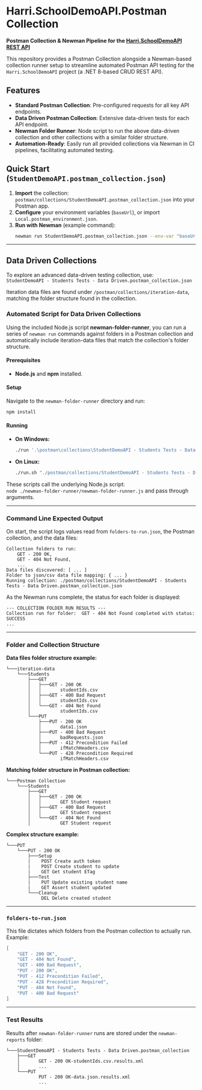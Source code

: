# Harri.SchoolDemoAPI.Postman Collection

**Postman Collection & Newman Pipeline for the [Harri.SchoolDemoAPI REST API](https://github.com/HarrisonSlater/Harri.SchoolDemoAPI)**

This repository provides a Postman Collection alongside a Newman-based collection runner setup to streamline automated Postman API testing for the `Harri.SchoolDemoAPI` project (a .NET 8-based CRUD REST API).

## Features

- **Standard Postman Collection**: Pre-configured requests for all key API endpoints.
- **Data Driven Postman Collection**: Extensive data-driven tests for each API endpoint.
- **Newman Folder Runner**: Node script to run the above data-driven collection and other collections with a similar folder structure.
- **Automation-Ready**: Easily run all provided collections via Newman in CI pipelines, facilitating automated testing.

## Quick Start (`StudentDemoAPI.postman_collection.json`)

1. **Import** the collection:  
   `postman/collections/StudentDemoAPI.postman_collection.json` into your Postman app.
2. **Configure** your environment variables (`baseUrl`), or import `Local.postman_environment.json`.
3. **Run with Newman** (example command):  
   ```bash
   newman run StudentDemoAPI.postman_collection.json --env-var "baseUrl=localhost:8080" --reporters "cli,junit" --reporter-junit-export results.xml --suppress-exit-code
   ```

---

## Data Driven Collections

To explore an advanced data-driven testing collection, use:  
`StudentDemoAPI - Students Tests - Data Driven.postman_collection.json`

Iteration data files are found under `/postman/collections/iteration-data`, matching the folder structure found in the collection.

### Automated Script for Data Driven Collections

Using the included Node.js script **newman-folder-runner**, you can run a series of `newman run` commands against folders in a Postman collection and automatically include iteration-data files that match the collection's folder structure.

#### Prerequisites

- **Node.js** and **npm** installed.

#### Setup

Navigate to the `newman-folder-runner` directory and run:
```bash
npm install
```

#### Running

- **On Windows:**
  ```bash
  ./run '.\postman\collections\StudentDemoAPI - Students Tests - Data Driven.postman_collection.json'
  ```
- **On Linux:**
  ```bash
  ./run.sh "./postman/collections/StudentDemoAPI - Students Tests - Data Driven.postman_collection.json"
  ```

These scripts call the underlying Node.js script:  
`node ./newman-folder-runner/newman-folder-runner.js` and pass through arguments.

---

### Command Line Expected Output

On start, the script logs values read from `folders-to-run.json`, the Postman collection, and the data files:

```
Collection folders to run:
    GET - 200 OK,
    GET - 404 Not Found,
    ...
Data files discovered: [ ... ]
Folder to json/csv data file mapping: { ... }
Running collection: ./postman/collections/StudentDemoAPI - Students Tests - Data Driven.postman_collection.json
```

As the Newman runs complete, the status for each folder is displayed:
```
--- COLLECTION FOLDER RUN RESULTS ---
Collection run for folder:  GET - 404 Not Found completed with status:  SUCCESS
...
```

---

### Folder and Collection Structure

**Data files folder structure example:**
```
└───iteration-data
    └───Students
        ├───GET
        │   ├───GET - 200 OK
        │   │       studentIds.csv
        │   ├───GET - 400 Bad Request
        │   │       studentIds.csv
        │   └───GET - 404 Not Found
        │           studentIds.csv
        └───PUT
            ├───PUT - 200 OK
            │       data1.json
            ├───PUT - 400 Bad Request
            │       badRequests.json
            ├───PUT - 412 Precondition Failed
            │       ifMatchHeaders.csv
            └───PUT - 428 Precondition Required
                    ifMatchHeaders.csv
```

**Matching folder structure in Postman collection:**
```
└───Postman Collection
    └───Students
        ├───GET
        │   ├───GET - 200 OK
        │   │       GET Student request
        │   ├───GET - 400 Bad Request
        │   │       GET Student request
        │   └───GET - 404 Not Found
        │           GET Student request
```

**Complex structure example:**
```
└───PUT
    └───PUT - 200 OK 
        ├───Setup
        |    POST Create auth token
        |    POST Create student to update
        |    GET Get student ETag
        ├───Test
        |    PUT Update existing student name
        |    GET Assert student updated
        └───Cleanup
             DEL Delete created student
```

---

### `folders-to-run.json`

This file dictates which folders from the Postman collection to actually run. Example:

```json
[
    "GET - 200 OK",
    "GET - 404 Not Found",
    "GET - 400 Bad Request",
    "PUT - 200 OK",
    "PUT - 412 Precondition Failed",
    "PUT - 428 Precondition Required",
    "PUT - 404 Not Found",
    "PUT - 400 Bad Request"
]
```

---

### Test Results

Results after `newman-folder-runner` runs are stored under the `newman-reports` folder:

```
└───StudentDemoAPI - Students Tests - Data Driven.postman_collection
    ├───GET
    │       GET - 200 OK-studentIds.csv.results.xml
    │       ...
    └───PUT
            PUT - 200 OK-data.json.results.xml
            ...
```
